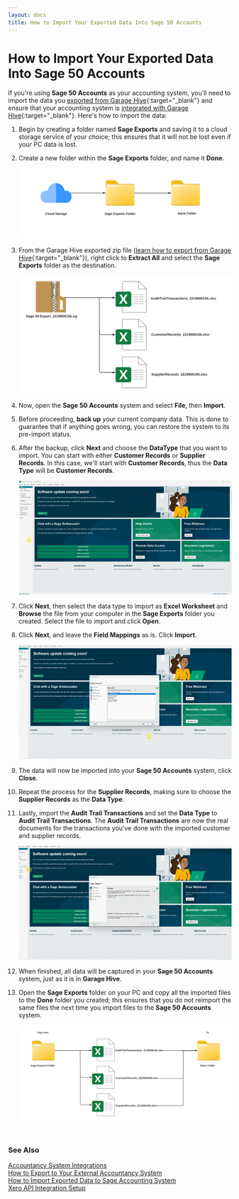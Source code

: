 ```yaml
---
layout: docs
title: How to Import Your Exported Data Into Sage 50 Accounts
---
```


# How to Import Your Exported Data Into Sage 50 Accounts
If you're using **Sage 50 Accounts** as your accounting system, you'll need to import the data you [exported from Garage Hive](garagehive-finance-accountancy-export.html){:target="_blank"} and ensure that your accounting system is [integrated with Garage Hive](garagehive-sage-50-accounts-integration.html){:target="_blank"}. Here's how to import the data:
1. Begin by creating a folder named **Sage Exports** and saving it to a cloud storage service of your choice; this ensures that it will not be lost even if your PC data is lost.
2. Create a new folder within the **Sage Exports** folder, and name it **Done**.

   ![](media/garagehive-import-exported-data-to-sage1.png)


3. From the Garage Hive exported zip file ([learn how to export from Garage Hive](garagehive-finance-accountancy-export.html){:target="_blank"}), right click to **Extract All** and select the **Sage Exports** folder as the destination.

   ![](media/garagehive-import-exported-data-to-sage2.png)

4. Now, open the **Sage 50 Accounts** system and select **File**, then **Import**.
5. Before proceeding, **back up** your current company data. This is done to guarantee that if anything goes wrong, you can restore the system to its pre-import status.
6. After the backup, click **Next** and choose the **DataType** that you want to import. You can start with either **Customer Records** or **Supplier Records**. In this case, we'll start with **Customer Records**, thus the **Data Type** will be **Customer Records**.

   ![](media/garagehive-import-exported-data-to-sage3.gif)

7. Click **Next**, then select the data type to import as **Excel Worksheet** and **Browse** the file from your computer in the **Sage Exports** folder you created. Select the file to import and click **Open**.
8. Click **Next**, and leave the **Field Mappings** as is. Click **Import**.

   ![](media/garagehive-import-exported-data-to-sage4.gif)

9.  The data will now be imported into your **Sage 50 Accounts** system, click **Close**.
1. Repeat the process for the **Supplier Records**, making sure to choose the **Supplier Records** as the **Data Type**.
1. Lastly, import the **Audit Trail Transactions** and set the **Data Type** to **Audit Trail Transactions**. The **Audit Trail Transactions** are now the real documents for the transactions you've done with the imported customer and supplier records.

   ![](media/garagehive-import-exported-data-to-sage5.gif)

1. When finished, all data will be captured in your **Sage 50 Accounts** system, just as it is in **Garage Hive**.
1. Open the **Sage Exports** folder on your PC and copy all the imported files to the **Done** folder you created; this ensures that you do not reimport the same files the next time you import files to the **Sage 50 Accounts** system.

   ![](media/garagehive-import-exported-data-to-sage6.png)


<br>

### **See Also**

[Accountancy System Integrations](garagehive-external-accountancy-integration.html) \
[How to Export to Your External Accountancy System](garagehive-finance-accountancy-export.html) \
[How to Import Exported Data to Sage Accounting System](garagehive-import-exported-data-to-sage-accounting.html) \
[Xero API Integration Setup](xero-api-integration.html)